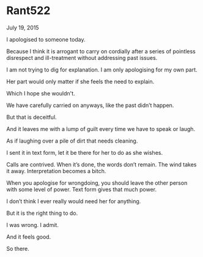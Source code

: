 # Rant522


July 19, 2015

I apologised to someone today.

Because I think it is arrogant to carry on cordially after a series of pointless disrespect and ill-treatment without addressing past issues.

I am not trying to dig for explanation. I am only apologising for my own part.

Her part would only matter if she feels the need to explain.

Which I hope she wouldn't.

We have carefully carried on anyways, like the past didn’t happen.

But that is deceitful.

And it leaves me with a lump of guilt every time we have to speak or laugh.

As if laughing over a pile of dirt that needs cleaning. 

I sent it in text form, let it be there for her to do as she wishes.

Calls are contrived. When it’s done, the words don’t remain. The wind takes it away. Interpretation becomes a bitch.

When you apologise for wrongdoing, you should leave the other person with some level of power. Text form gives that much power.

I don’t think I ever really would need her for anything.

But it is the right thing to do.

I was wrong. I admit.

And it feels good.

So there.